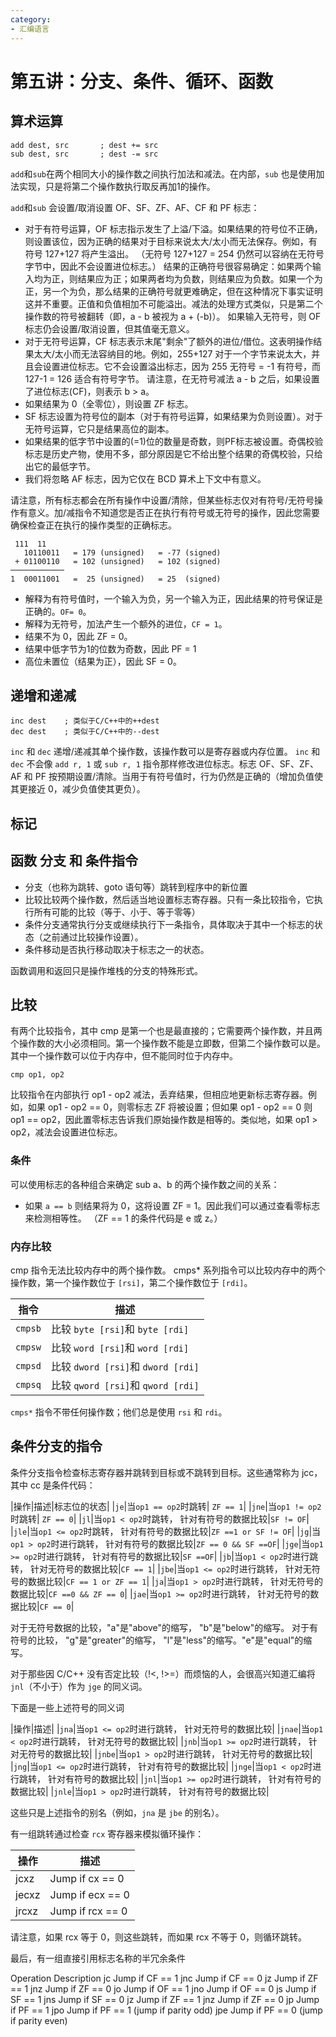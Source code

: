 ```yaml
---
category: 
- 汇编语言
---
```



# 第五讲：分支、条件、循环、函数

## 算术运算

```x86asm
add dest, src       ; dest += src
sub dest, src       ; dest -= src
```

```add```和```sub```在两个相同大小的操作数之间执行加法和减法。在内部，```sub``` 也是使用加法实现，只是将第二个操作数执行取反再加1的操作。

```add```和```sub``` 会设置/取消设置 OF、SF、ZF、AF、CF 和 PF 标志：

- 对于有符号运算，OF 标志指示发生了上溢/下溢。如果结果的符号位不正确，则设置该位，因为正确的结果对于目标来说太大/太小而无法保存。例如，有符号 127+127 将产生溢出。 （无符号 127+127 = 254 仍然可以容纳在无符号字节中，因此不会设置进位标志。）
  结果的正确符号很容易确定：如果两个输入均为正，则结果应为正；如果两者均为负数，则结果应为负数。如果一个为正，另一个为负，那么结果的正确符号就更难确定，但在这种情况下事实证明这并不重要。正值和负值相加不可能溢出。减法的处理方式类似，只是第二个操作数的符号被翻转（即，a - b 被视为 a + (-b)）。
  如果输入无符号，则 OF 标志仍会设置/取消设置，但其值毫无意义。
- 对于无符号运算，CF 标志表示末尾"剩余"了额外的进位/借位。这表明操作结果太大/太小而无法容纳目的地。例如，255+127 对于一个字节来说太大，并且会设置进位标志。它不会设置溢出标志，因为 255 无符号 = -1 有符号，而 127-1 = 126 适合有符号字节。
  请注意，在无符号减法 a - b 之后，如果设置了进位标志(CF)，则表示 b > a。
- 如果结果为 0（全零位），则设置 ZF 标志。
- SF 标志设置为符号位的副本（对于有符号运算，如果结果为负则设置）。对于无符号运算，它只是结果高位的副本。
- 如果结果的低字节中设置的(=1)位的数量是奇数，则PF标志被设置。奇偶校验标志是历史产物，使用不多，部分原因是它不给出整个结果的奇偶校验，只给出它的最低字节。
- 我们将忽略 AF 标志，因为它仅在 BCD 算术上下文中有意义。

请注意，所有标志都会在所有操作中设置/清除，但某些标志仅对有符号/无符号操作有意义。加/减指令不知道您是否正在执行有符号或无符号的操作，因此您需要确保检查正在执行的操作类型的正确标志。

```shell
 111  11
   10110011   = 179 (unsigned)   = -77 (signed)
 + 01100110   = 102 (unsigned)   = 102 (signed)
────────────
1  00011001   =  25 (unsigned)   = 25  (signed)
```

- 解释为有符号值时，一个输入为负，另一个输入为正，因此结果的符号保证是正确的。```OF= 0```。
- 解释为无符号，加法产生一个额外的进位，```CF = 1```。
- 结果不为 0，因此 ZF = 0。
- 结果中低字节为1的位数为奇数，因此 PF = 1
- 高位未置位（结果为正），因此 SF = 0。

## 递增和递减

```x86asm
inc dest    ; 类似于C/C++中的++dest
dec dest    ; 类似于C/C++中的--dest
```

```inc``` 和 ```dec``` 递增/递减其单个操作数，该操作数可以是寄存器或内存位置。 ```inc``` 和 ```dec``` 不会像 ```add r, 1``` 或 ```sub r, 1``` 指令那样修改进位标志。标志 OF、SF、ZF、AF 和 PF 按预期设置/清除。当用于有符号值时，行为仍然是正确的（增加负值使其更接近 0，减少负值使其更负）。

## 标记



## 函数 分支 和 条件指令

- 分支（也称为跳转、goto 语句等）跳转到程序中的新位置
- 比较比较两个操作数，然后适当地设置标志寄存器。只有一条比较指令，它执行所有可能的比较（等于、小于、等于零等）
- 条件分支通常执行分支或继续执行下一条指令，具体取决于其中一个标志的状态（之前通过比较操作设置）。
- 条件移动是否执行移动取决于标志之一的状态。

函数调用和返回只是操作堆栈的分支的特殊形式。


## 比较

有两个比较指令，其中 cmp 是第一个也是最直接的；它需要两个操作数，并且两个操作数的大小必须相同。第一个操作数不能是立即数，但第二个操作数可以是。其中一个操作数可以位于内存中，但不能同时位于内存中。

```x86asm
cmp op1, op2
```

比较指令在内部执行 op1 - op2 减法，丢弃结果，但相应地更新标志寄存器。例如，如果 op1 - op2 == 0，则零标志 ZF 将被设置；但如果 op1 - op2 == 0 则 op1 == op2，因此置零标志告诉我们原始操作数是相等的。类似地，如果 op1 > op2，减法会设置进位标志。


### 条件

可以使用标志的各种组合来确定 sub a、b 的两个操作数之间的关系：

- 如果 ```a == b``` 则结果将为 0，这将设置 ZF = 1。因此我们可以通过查看零标志来检测相等性。 （ZF == 1 的条件代码是 e 或 z。）
### 内存比较

cmp 指令无法比较内存中的两个操作数。 cmps* 系列指令可以比较内存中的两个操作数，第一个操作数位于 ```[rsi]```，第二个操作数位于 ```[rdi]```。


|指令|描述|
|--|--|
|```cmpsb```|比较 ```byte [rsi]```和 ```byte [rdi]```|
|```cmpsw```|比较 ```word [rsi]```和 ```word [rdi]```|
|```cmpsd```|比较 ```dword [rsi]```和 ```dword [rdi]```|
|```cmpsq```|比较 ```qword [rsi]```和 ```qword [rdi]```|

```cmps*``` 指令不带任何操作数；他们总是使用 ```rsi``` 和 ```rdi```。


## 条件分支的指令

条件分支指令检查标志寄存器并跳转到目标或不跳转到目标。这些通常称为 jcc，其中 cc 是条件代码：

|操作|描述|标志位的状态|
|```je```|当```op1 == op2```时跳转| ```ZF == 1```|
|```jne```|当```op1 != op2```时跳转| ```ZF == 0```|
|```jl```|当```op1 < op2```时跳转， 针对有符号的数据比较|```SF != OF```|
|```jle```|当```op1 <= op2```时跳转， 针对有符号的数据比较|```ZF ==1 or SF != OF```|
|```jg```|当```op1 > op2```时进行跳转， 针对有符号的数据比较|```ZF == 0 && SF ==OF```|
|```jge```|当```op1 >= op2```时进行跳转， 针对有符号的数据比较|```SF ==OF```|
|```jb```|当```op1 < op2```时进行跳转， 针对无符号的数据比较|```CF == 1```|
|```jbe```|当```op1 <= op2```时进行跳转， 针对无符号的数据比较|```CF == 1 or ZF == 1```|
|```ja```|当```op1 > op2```时进行跳转， 针对无符号的数据比较|```CF ==0 && ZF == 0```|
|```jae```|当```op1 >= op2```时进行跳转， 针对无符号的数据比较|```CF == 0```|

对于无符号数据的比较，"a"是"above"的缩写， "b"是"below"的缩写。 对于有符号的比较， "g"是"greater"的缩写， "l"是"less"的缩写。"e"是"equal"的缩写。

对于那些因 C/C++ 没有否定比较（!<, !>=）而烦恼的人，会很高兴知道汇编将 ```jnl```（不小于）作为 ```jge``` 的同义词。


下面是一些上述符号的同义词

|操作|描述|
|```jna```|当```op1 <= op2```时进行跳转， 针对无符号的数据比较|
|```jnae```|当```op1 < op2```时进行跳转， 针对无符号的数据比较|
|```jnb```|当```op1 >= op2```时进行跳转， 针对无符号的数据比较|
|```jnbe```|当```op1 > op2```时进行跳转， 针对无符号的数据比较|
|```jng```|当```op1 <= op2```时进行跳转， 针对有符号的数据比较|
|```jnge```|当```op1 < op2```时进行跳转， 针对有符号的数据比较|
|```jnl```|当```op1 >= op2```时进行跳转， 针对有符号的数据比较|
|```jnle```|当```op1 > op2```时进行跳转， 针对有符号的数据比较|

这些只是上述指令的别名（例如，```jna``` 是 ```jbe``` 的别名）。

有一组跳转通过检查 ```rcx``` 寄存器来模拟循环操作：

|操作|描述|
|--|--|
|jcxz|	Jump if cx == 0|
|jecxz|	Jump if ecx == 0|
|jrcxz|	Jump if rcx == 0|

请注意，如果 rcx 等于 0，则这些跳转，而如果 rcx 不等于 0，则循环跳转。

最后，有一组直接引用标志名称的半冗余条件

Operation	Description
jc	Jump if CF == 1
jnc	Jump if CF == 0
jz	Jump if ZF == 1
jnz	Jump if ZF == 0
jo	Jump if OF == 1
jno	Jump if OF == 0
js	Jump if SF == 1
jns	Jump if SF == 0
jz	Jump if ZF == 1
jnz	Jump if ZF == 0
jp	Jump if PF == 1
jpo	Jump if PF == 1 (jump if parity odd)
jpe	Jump if PF == 0 (jump if parity even)
